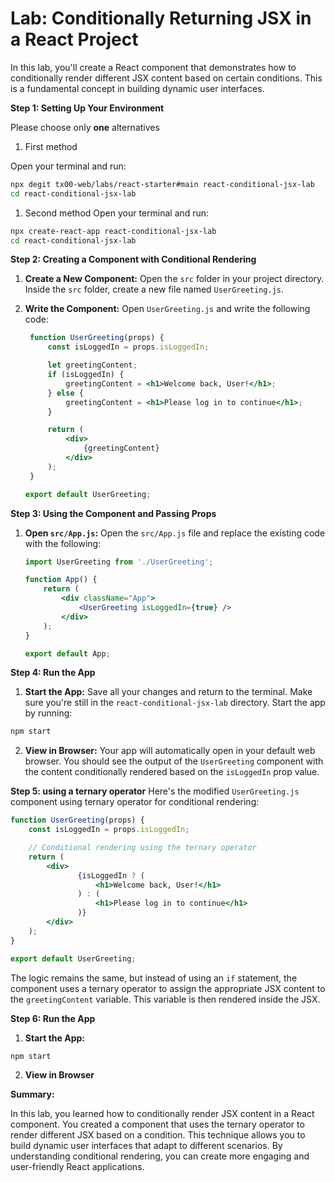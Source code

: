 # Lab: Conditionally Returning JSX in a React Project

In this lab, you'll create a React component that demonstrates how to conditionally render different JSX content based on certain conditions. This is a fundamental concept in building dynamic user interfaces.

**Step 1: Setting Up Your Environment**

Please choose only **one** alternatives

1. First method

Open your terminal and run:
```sh
npx degit tx00-web/labs/react-starter#main react-conditional-jsx-lab
cd react-conditional-jsx-lab
```


1. Second method
Open your terminal and run:

```sh
npx create-react-app react-conditional-jsx-lab
cd react-conditional-jsx-lab
```

**Step 2: Creating a Component with Conditional Rendering**

1. **Create a New Component:**
   Open the `src` folder in your project directory. Inside the `src` folder, create a new file named `UserGreeting.js`.

2. **Write the Component:**
   Open `UserGreeting.js` and write the following code:

   ```jsx
    function UserGreeting(props) {
        const isLoggedIn = props.isLoggedIn;

        let greetingContent;
        if (isLoggedIn) {
            greetingContent = <h1>Welcome back, User!</h1>;
        } else {
            greetingContent = <h1>Please log in to continue</h1>;
        }

        return (
            <div>
                {greetingContent}
            </div>
        );
    }

   export default UserGreeting;
   ```

**Step 3: Using the Component and Passing Props**

1. **Open `src/App.js`:**
   Open the `src/App.js` file and replace the existing code with the following:

   ```jsx
   import UserGreeting from './UserGreeting';

   function App() {
       return (
           <div className="App">
               <UserGreeting isLoggedIn={true} />
           </div>
       );
   }

   export default App;
   ```

**Step 4: Run the App**

1. **Start the App:**
   Save all your changes and return to the terminal. Make sure you're still in the `react-conditional-jsx-lab` directory. Start the app by running:

```sh
npm start
```

2. **View in Browser:**
   Your app will automatically open in your default web browser. You should see the output of the `UserGreeting` component with the content conditionally rendered based on the `isLoggedIn` prop value.

**Step 5: using a ternary operator**
Here's the modified `UserGreeting.js` component using ternary operator for conditional rendering:

```jsx
function UserGreeting(props) {
    const isLoggedIn = props.isLoggedIn;

    // Conditional rendering using the ternary operator
    return (
        <div>
               {isLoggedIn ? (
                   <h1>Welcome back, User!</h1>
               ) : (
                   <h1>Please log in to continue</h1>
               )}
        </div>
    );
}

export default UserGreeting;
```

The logic remains the same, but instead of using an `if` statement, the component uses a ternary operator to assign the appropriate JSX content to the `greetingContent` variable. This variable is then rendered inside the JSX. 

**Step 6: Run the App**

1. **Start the App:**

```sh
npm start
```

2. **View in Browser**

**Summary:**

In this lab, you learned how to conditionally render JSX content in a React component. You created a component that uses the ternary operator to render different JSX based on a condition. This technique allows you to build dynamic user interfaces that adapt to different scenarios. By understanding conditional rendering, you can create more engaging and user-friendly React applications.